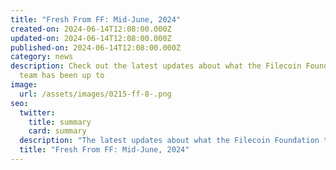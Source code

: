 ```yaml
---
title: "Fresh From FF: Mid-June, 2024"
created-on: 2024-06-14T12:08:00.000Z
updated-on: 2024-06-14T12:08:00.000Z
published-on: 2024-06-14T12:08:00.000Z
category: news
description: Check out the latest updates about what the Filecoin Foundation
  team has been up to
image:
  url: /assets/images/0215-ff-8-.png
seo:
  twitter:
    title: summary
    card: summary
  description: "The latest updates about what the Filecoin Foundation team has been up to. "
  title: "Fresh From FF: Mid-June, 2024"
---
```

